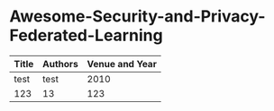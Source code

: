 # Awesome-Security-and-Privacy-Federated-Learning

| Title | Authors | Venue   and Year |
| ----- | ------- | ---------------- |
| test  | test    | 2010             |
| 123   | 13      | 123              |

